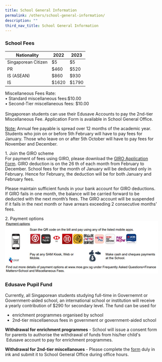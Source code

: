 ```yaml
---
title: School General Information
permalink: /others/school-general-information/
description: ""
third_nav_title: School General Information
---
```

### School Fees

| Nationality   | 2022 | 2023 |
|---|---|---|
| Singaporean Citizen | $5 | $5 | 
|  PR | $460  | $520 | 
| IS (ASEAN) | $860 | $930 | 
|  IS | $1620  | $1790  | 

Miscellaneous Fees Rate:<br>• Standard miscellaneous fees:$10.00<br>• Second-Tier miscellaneous fees: $10.00<br><br>Singaporean students can use their Edusave Accounts to pay the 2nd-tier Miscellaneous Fee. Application Form is available in School General Office. 

<u> Note:</u> Annual fee payable is spread over 12 months of the academic year. Students who join on or before 5th February will have to pay fees for January. Those who leave on or after 5th October will have to pay fees for November and December.

1\. Join the GIRO scheme <br>
For payment of fees using GIRO, please download the [GIRO Application Form](/files/Useful%20Links/UL%20Parents/2023giro_application_form_oct%202021.pdf). GIRO deduction is on the 26 th of each month from February to December. School fees for the month of January will be deducted only in February. Hence for February, the deduction will be for both January and February fees.

Please maintain sufficient funds in your bank account for GIRO deductions. If GIRO fails in one month, the balance will be carried forward to be deducted with the next month’s fees. The GIRO account will be suspended if it fails in the next month or have arrears exceeding 2 consecutive months’ fees.

2\. Payment options
![](/images/Useful%20Links/UL%20Parents/2023%20Fees%20Payment%20Option.png)

### Edusave Pupil Fund

Currently, all Singaporean students studying full-time in Governemnt or Government-aided school, an international school or institution will receive a yearly contribution of $290 for secondary level. The fund can be used for
* enrichment programmes organised by school
* 2nd-tier miscellaenous fees in government or government-aided school

**Withdrawal for enrichment programmes** \- School will issue a consent form for parents to authorise the withdrawal of funds from his/her child's  Edusave account to pay for enrichment programmes.

**Withdrawal for 2nd-tier miscellanoues** \- Please complete the [form](/files/Useful%20Links/UL%20Parents/2023Edusave_Application_Form_revisedSep19.pdf) duly in ink and submit it to School General Office during office hours.
